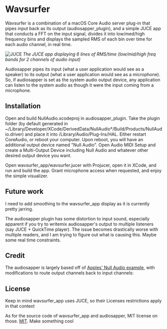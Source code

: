 # Wavsurfer

Wavsurfer is a combination of a macOS Core Audio server plug-in that pipes input back as its output (audiosapper_plugin), and a simple JUCE app that conducts a FFT on the input signal, divides it into low/med/high frequency bins and displays the sampled RMS of each bin over time for each audio channel, in real time.

![JUCE](https://github.com/AurimasBalciunas/wavsurfer/assets/56936689/46f64eb0-0df8-489a-a208-ab3ab091316d)
*The JUCE app displaying 6 lines of RMS/time (low/mid/high freq bands for 2 channels of audio input)*

Audiosapper pipes its input (what a user application would see as a speaker) to its output (what a user application would see as a microphone). So, if audiosapper is set as the system audio output device, any application can listen to the system audio as though it were the input coming from a microphone.

## Installation

Open and build NullAudio.xcodeproj in audiosapper_plugin. Take the plugin folder (by default generated in ~/Library/Developer/XCode/DerivedData/NullAudio*/Build/Products/NullAudio.driver) and place it into /Library/Audio/Plug-Ins/HAL. Either restart CoreAudio, or reboot your computer. Upon reboot, you will have an additional output device named "Null Audio". Open Audio MIDI Setup and create a Multi-Output Device including Null Audio and whatever other desired output device you want.

Open wavsurfer_app/wavsurfer.jucer with Projucer, open it in XCode, and run and build the app. Grant microphone access when requested, and enjoy the simple visualizer. 

## Future work
I need to add smoothing to the wavsurfer_app display as it is currently pretty jarring.

The audiosapper plugin has some distortion to input sound, especially apparent if you try to writemix audiosapper's output to multiple listeners (say JUCE + QuickTime player). The issue becomes drastically worse with multiple readers, and I am trying to figure out what is causing this. Maybe some real time constraints. 

## Credit
The audiosapper is largely based off of [Apples' Null Audio example](https://developer.apple.com/documentation/coreaudio/creating_an_audio_server_driver_plug-in/), with modifications to route output channels back to input channels: 

## License

Keep in mind wavsurfer_app uses JUCE, so their Licenses restrictions apply in that context

As for the source code of wavsurfer_app and audiosapper, MIT license on those.
[MIT](https://choosealicense.com/licenses/mit/). Make something cool

